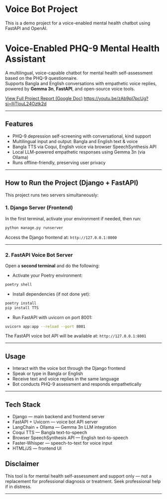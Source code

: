 # Voice Bot Project

This is a demo project for a voice-enabled mental health chatbot using FastAPI and OpenAI.
# Voice-Enabled PHQ-9 Mental Health Assistant

A multilingual, voice-capable chatbot for mental health self-assessment based on the PHQ-9 questionnaire.  
Supports Bangla and English conversations with empathetic voice replies, powered by **Gemma 3n**, **FastAPI**, and open-source voice tools.

[View Full Project Report (Google Doc)](https://docs.google.com/document/d/1kfWjKB05gqbQSdX4Ep7T6VNGSQgcwyWUT9FtlnCCNTk/edit?tab=t.0)
https://youtu.be/zAb9pI7pcUg?si=lIjTlouL24Oztk2d


---

## Features

- PHQ-9 depression self-screening with conversational, kind support  
- Multilingual input and output: Bangla and English text & voice  
- Bangla TTS via Coqui, English voice via browser SpeechSynthesis API  
- Local LLM-powered empathetic responses using Gemma 3n (via Ollama)  
- Runs offline-friendly, preserving user privacy

---

## How to Run the Project (Django + FastAPI)

This project runs two servers simultaneously:

### 1. Django Server (Frontend)

In the first terminal, activate your environment if needed, then run:

```bash
python manage.py runserver
````

Access the Django frontend at:
`http://127.0.0.1:8000`

---

### 2. FastAPI Voice Bot Server

Open a **second terminal** and do the following:

* Activate your Poetry environment:

```bash
poetry shell
```

* Install dependencies (if not done yet):

```bash
poetry install
pip install TTS
```

* Run FastAPI with uvicorn on port 8001:

```bash
uvicorn app:app --reload --port 8001
```

The FastAPI voice bot API will be available at:
`http://127.0.0.1:8001`

---

## Usage

* Interact with the voice bot through the Django frontend
* Speak or type in Bangla or English
* Receive text and voice replies in the same language
* Bot conducts PHQ-9 assessment and responds empathetically

---

## Tech Stack

* Django — main backend and frontend server
* FastAPI + Uvicorn — voice bot API server
* LangChain + Ollama — Gemma 3n LLM integration
* Coqui TTS — Bangla text-to-speech
* Browser SpeechSynthesis API — English text-to-speech
* Faster-Whisper — speech-to-text for voice input
* HTML/JS — frontend UI




## Disclaimer

This tool is for mental health self-assessment and support only — not a replacement for professional diagnosis or treatment. Seek professional help if in distress.

---



